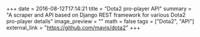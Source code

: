 +++
date = 2016-08-12T17:14:21
title = "Dota2 pro-player API"
summary = "A scraper and API based on Django REST framework for various Dota2 pro-player details"
image_preview = ""
math = false
tags = ["Dota2", "API"]
external_link = "https://github.com/mavjs/dota2"
+++
